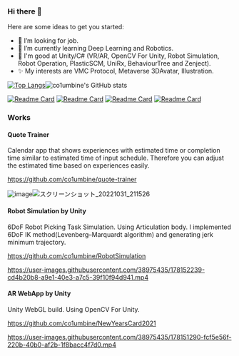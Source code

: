 ### Hi there 👋


Here are some ideas to get you started:

- 🔭 I’m looking for job.
- 🌱 I’m currently learning Deep Learning and Robotics.
- 💪 I'm good at Unity/C# (VR/AR, OpenCV For Unity, Robot Simulation, Robot Operation, PlasticSCM, UniRx, BehaviourTree and Zenject).
- ✨ My interests are VMC Protocol, Metaverse 3DAvatar, Illustration.

[![Top Langs](https://github-readme-stats.vercel.app/api/top-langs/?username=co1umbine&layout=compact&hide=Jupyter\sNotebook)](https://github.com/anuraghazra/github-readme-stats)![co1umbine's GitHub stats](https://github-readme-stats.vercel.app/api?username=co1umbine&count_private=true&include_all_commits=true)


[![Readme Card](https://github-readme-stats.vercel.app/api/pin/?username=co1umbine&repo=quote-trainer)](https://github.com/co1umbine/quote-trainer)
[![Readme Card](https://github-readme-stats.vercel.app/api/pin/?username=co1umbine&repo=RobotSimulation)](https://github.com/co1umbine/RobotSimulation)
[![Readme Card](https://github-readme-stats.vercel.app/api/pin/?username=co1umbine&repo=NewYearsCard2021)](https://github.com/co1umbine/NewYearsCard2021)
[![Readme Card](https://github-readme-stats.vercel.app/api/pin/?username=co1umbine&repo=ImageRecognition)](https://github.com/co1umbine/ImageRecognition)


### Works

#### Quote Trainer
Calendar app that shows experiences with estimated time or completion time similar to estimated time of input schedule. Therefore you can adjust the estimated time based on experiences easily.

https://github.com/co1umbine/quote-trainer

![image](https://user-images.githubusercontent.com/38975435/199670485-1f5435bd-16b7-4bed-8601-8178a9a0000b.png)![スクリーンショット_20221031_211526](https://user-images.githubusercontent.com/38975435/199005953-b15c0ba0-c739-4a49-ac31-16556c09b886.png)

#### Robot Simulation by Unity
6DoF Robot Picking Task Simulation. Using Articulation body. I implemented 6DoF IK method(Levenberg–Marquardt algorithm) and generating jerk minimum trajectory.

https://github.com/co1umbine/RobotSimulation

https://user-images.githubusercontent.com/38975435/178152239-cd4b20b8-a9e1-40e3-a7c5-39f10f94d941.mp4


#### AR WebApp by Unity
Unity WebGL build. Using OpenCV For Unity.

https://github.com/co1umbine/NewYearsCard2021

https://user-images.githubusercontent.com/38975435/178151290-fcf5e56f-220b-40b0-af2b-1f8bacc4f7d0.mp4
